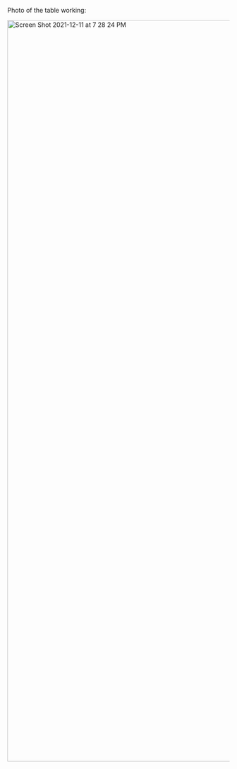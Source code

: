 Photo of the table working:

<img width="1680" alt="Screen Shot 2021-12-11 at 7 28 24 PM" src="https://user-images.githubusercontent.com/72717890/145696381-7a5b89be-c313-45f2-afd9-ec9477b71691.png">


